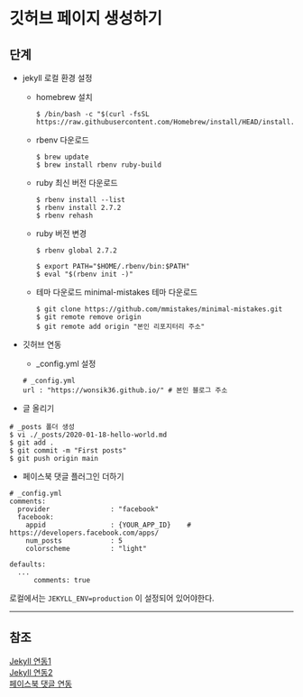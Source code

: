 # 깃허브 페이지 생성하기

## 단계

* jekyll 로컬 환경 설정
  * homebrew 설치
    ```
    $ /bin/bash -c "$(curl -fsSL https://raw.githubusercontent.com/Homebrew/install/HEAD/install.sh)"
    ```
  * rbenv 다운로드
    ```
    $ brew update
    $ brew install rbenv ruby-build
    ```
  * ruby 최신 버전 다운로드
    ```
    $ rbenv install --list
    $ rbenv install 2.7.2
    $ rbenv rehash
    ```
  * ruby 버전 변경
    ```
    $ rbenv global 2.7.2
    
    $ export PATH="$HOME/.rbenv/bin:$PATH"
    $ eval "$(rbenv init -)"
    ```
  * 테마 다운로드
    minimal-mistakes 테마 다운로드
    ```
    $ git clone https://github.com/mmistakes/minimal-mistakes.git
    $ git remote remove origin
    $ git remote add origin "본인 리포지터리 주소" 
    ```

* 깃허브 연동
  * _config.yml 설정
  ```
  # _config.yml
  url : "https://wonsik36.github.io/" # 본인 블로그 주소
  ```

* 글 올리기
```
# _posts 폴더 생성
$ vi ./_posts/2020-01-18-hello-world.md
$ git add .
$ git commit -m "First posts"
$ git push origin main
```

* 페이스북 댓글 플러그인 더하기
```
# _config.yml
comments:
  provider               : "facebook"
  facebook:
    appid                : {YOUR_APP_ID}    # https://developers.facebook.com/apps/
    num_posts            : 5
    colorscheme          : "light"

defaults:
  ...
      comments: true
```

로컬에서는 `JEKYLL_ENV=production` 이 설정되어 있어야한다.

---
## 참조

[Jekyll 연동1](https://maejinkim.github.io/%EB%B8%94%EB%A1%9C%EA%B7%B8/%EB%B8%94%EB%A1%9C%EA%B7%B8/)  
[Jekyll 연동2](https://medium.com/fabiancode/github-io-%EB%B8%94%EB%A1%9C%EA%B7%B8-%EB%A7%8C%EB%93%A4%EA%B8%B0-with-jekyll-a98c018249a9)  
[페이스북 댓글 연동](https://github.com/mmistakes/minimal-mistakes/issues/2527)